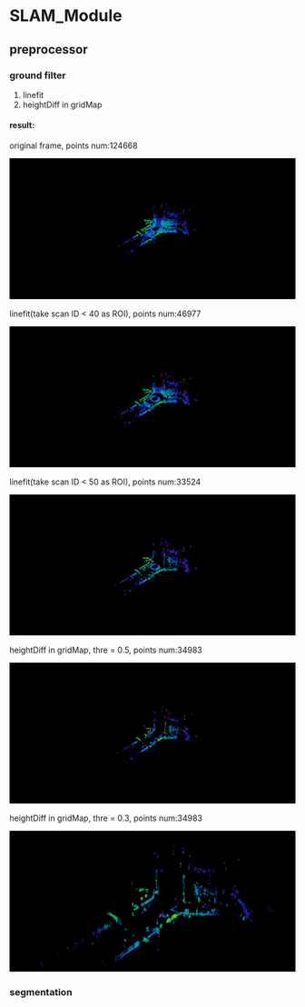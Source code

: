 # SLAM_Module

## preprocessor
### ground filter
1. linefit
2. heightDiff in gridMap

#### result:
original frame, points num:124668

![](image/origin_img.png) 

linefit(take scan ID < 40 as ROI), points num:46977

![](image/removeGround_linefit40.png)

linefit(take scan ID < 50 as ROI), points num:33524

![](image/removeGround_linefit50.png)

heightDiff in gridMap, thre = 0.5, points num:34983

![](image/removeGround_gridMapHeightDiff0_5.png)

heightDiff in gridMap, thre = 0.3, points num:34983

![](image/removeGround_gridMapHeightDiff0_3.png)

### segmentation

